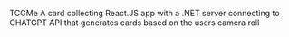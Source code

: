 TCGMe 
A card collecting React.JS app with a .NET server connecting to CHATGPT API that generates cards based on the users camera roll
